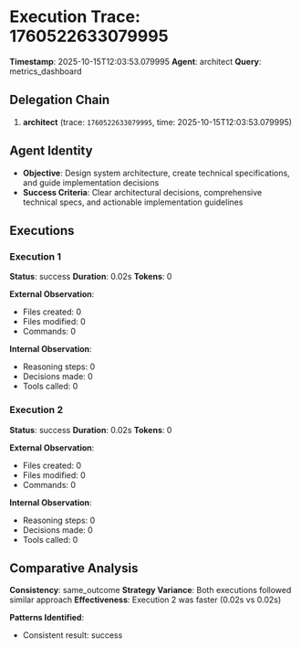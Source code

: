# Execution Trace: 1760522633079995

**Timestamp**: 2025-10-15T12:03:53.079995
**Agent**: architect
**Query**: metrics_dashboard

## Delegation Chain

1. **architect** (trace: `1760522633079995`, time: 2025-10-15T12:03:53.079995)

## Agent Identity

- **Objective**: Design system architecture, create technical specifications, and guide implementation decisions
- **Success Criteria**: Clear architectural decisions, comprehensive technical specs, and actionable implementation guidelines

## Executions

### Execution 1

**Status**: success
**Duration**: 0.02s
**Tokens**: 0

**External Observation**:
- Files created: 0
- Files modified: 0
- Commands: 0

**Internal Observation**:
- Reasoning steps: 0
- Decisions made: 0
- Tools called: 0

### Execution 2

**Status**: success
**Duration**: 0.02s
**Tokens**: 0

**External Observation**:
- Files created: 0
- Files modified: 0
- Commands: 0

**Internal Observation**:
- Reasoning steps: 0
- Decisions made: 0
- Tools called: 0

## Comparative Analysis

**Consistency**: same_outcome
**Strategy Variance**: Both executions followed similar approach
**Effectiveness**: Execution 2 was faster (0.02s vs 0.02s)

**Patterns Identified**:

- Consistent result: success
